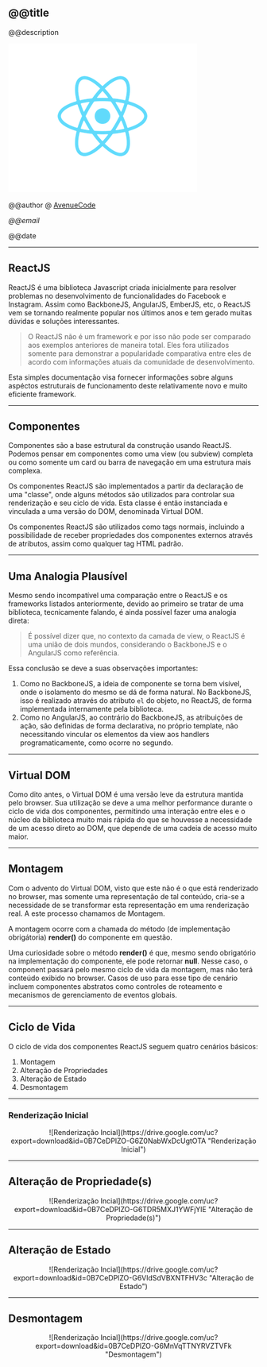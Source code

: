 <!--

WARNING!! DON'T EDIT THE FILE README.md on the root of the project, that one is a GENERATED FILE!

You should just edit the source file at src/README.md - the one which stars with ## @@title

-->

## @@title

@@description

<img src="img/cover.png" class="logo" />

@@author @ [AvenueCode](http://www.avenuecode.com)

*@@email*

@@date

---

## ReactJS

ReactJS é uma biblioteca Javascript criada inicialmente para resolver problemas no desenvolvimento de funcionalidades do Facebook e Instagram. Assim como BackboneJS, AngularJS, EmberJS, etc, o ReactJS vem se tornando realmente popular nos últimos anos e tem gerado muitas dúvidas e soluções interessantes.

> O ReactJS não é um framework e por isso não pode ser comparado aos exemplos anteriores de maneira total. Eles fora utilizados somente para demonstrar a popularidade comparativa entre eles de acordo com informações atuais da comunidade de desenvolvimento.

Esta simples documentação visa fornecer informações sobre alguns aspéctos estruturais de funcionamento deste relativamente novo e muito eficiente framework.

---

## Componentes

Componentes são a base estrutural da construção usando ReactJS. Podemos pensar em componentes como uma view (ou subview) completa ou como somente um card ou barra de navegação em uma estrutura mais complexa.

Os componentes ReactJS são implementados a partir da declaração de uma "classe", onde alguns métodos são utilizados para controlar sua renderização e seu ciclo de vida. Esta classe é então instanciada e vinculada a uma versão do DOM, denominada Virtual DOM.

Os componentes ReactJS são utilizados como tags normais, incluindo a possibilidade de receber propriedades dos componentes externos através de atributos, assim como qualquer tag HTML padrão.

---

## Uma Analogia Plausível

Mesmo sendo incompatível uma comparação entre o ReactJS e os frameworks listados anteriormente, devido ao primeiro se tratar de uma biblioteca, tecnicamente falando, é ainda possível fazer uma analogia direta:

> É possível dizer que, no contexto da camada de view, o ReactJS é uma união de dois mundos, considerando o BackboneJS e o AngularJS como referência.

Essa conclusão se deve a suas observações importantes:

1. Como no BackboneJS, a ideia de componente se torna bem visível, onde o isolamento do mesmo se dá de forma natural. No BackboneJS, isso é realizado através do atributo `el` do objeto, no ReactJS, de forma implementada internamente pela biblioteca.
2. Como no AngularJS, ao contrário do BackboneJS, as atribuições de ação, são definidas de forma declarativa, no próprio template, não necessitando vincular os elementos da view aos handlers programaticamente, como ocorre no segundo.

---

## Virtual DOM

Como dito antes, o Virtual DOM é uma versão leve da estrutura mantida pelo browser. Sua utilização se deve a uma melhor performance durante o ciclo de vida dos componentes, permitindo uma interação entre eles e o núcleo da biblioteca muito mais rápida do que se houvesse a necessidade de um acesso direto ao DOM, que depende de uma cadeia de acesso muito maior.

---

## Montagem

Com o advento do Virtual DOM, visto que este não é o que está renderizado no browser, mas somente uma representação de tal conteúdo, cria-se a necessidade de se transformar esta representação em uma renderização real. A este processo chamamos de Montagem.

A montagem ocorre com a chamada do método (de implementação obrigátoria) <b>render()</b> do componente em questão. 

Uma curiosidade sobre o método <b>render()</b> é que, mesmo sendo obrigatório na implementação do componente, ele pode retornar <b>null</b>. Nesse caso, o component passará pelo mesmo ciclo de vida da montagem, mas não terá conteúdo exibido no browser. Casos de uso para esse tipo de cenário incluem componentes abstratos como controles de roteamento e mecanismos de gerenciamento de eventos globais.

---

## Ciclo de Vida

O ciclo de vida dos componentes ReactJS seguem quatro cenários básicos:

1. Montagem
2. Alteração de Propriedades
3. Alteração de Estado
4. Desmontagem

---

### Renderização Inicial

<center>
![Renderização Incial](https://drive.google.com/uc?export=download&id=0B7CeDPlZO-G6Z0NabWxDcUgtOTA "Renderização Inicial")
</center>

---

## Alteração de Propriedade(s)

<center>
![Renderização Incial](https://drive.google.com/uc?export=download&id=0B7CeDPlZO-G6TDR5MXJ1YWFjYlE "Alteração de Propriedade(s)")
</center>

---

## Alteração de Estado

<center>
![Renderização Incial](https://drive.google.com/uc?export=download&id=0B7CeDPlZO-G6VldSdVBXNTFHV3c "Alteração de Estado")
</center>

---

## Desmontagem

<center>
![Renderização Incial](https://drive.google.com/uc?export=download&id=0B7CeDPlZO-G6MnVqTTNYRVZTVFk "Desmontagem")
</center>